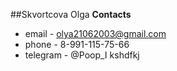 ##Skvortcova Olga
**Contacts**
  * email - olya21062003@gmail.com
  * phone - 8-991-115-75-66
  * telegram - @Poop_I
kshdfkj